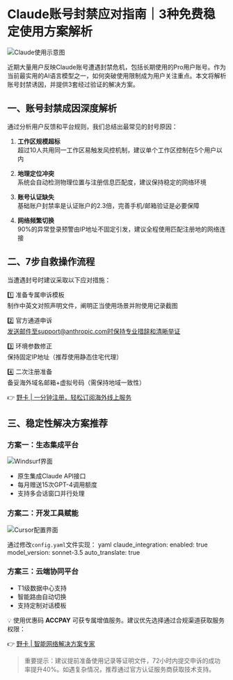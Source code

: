 # Claude账号封禁应对指南｜3种免费稳定使用方案解析

![Claude使用示意图](https://api.ibos.cn/v4/weapparticle/accesswximg?aid=95718&amp;url=aHR0cHM6Ly9tbWJpei5xcGljLmNuL3N6X21tYml6X3BuZy9YeXJRR1lERDRRWW00TGVHcmh1WmlidElPSFFrV0JFWk5lTkxFSlZKNzFZTTZXaWFoOWNLZVdieG1JdElYRDR5YWRYemljVU9oV2hGQ1NaZWhURUNlWk44QS82NDA/d3hfZm10PXBuZyZhbXA=;from=appmsg)

近期大量用户反映Claude账号遭遇封禁危机，包括长期使用的Pro用户账号。作为当前最实用的AI语言模型之一，如何突破使用限制成为用户关注重点。本文将解析账号封禁诱因，并提供3套经过验证的解决方案。

## 一、账号封禁成因深度解析
通过分析用户反馈和平台规则，我们总结出最常见的封号原因：

1. **工作区规模超标**  
   超过10人共用同一工作区易触发风控机制，建议单个工作区控制在5个用户以内

2. **地理定位冲突**  
   系统会自动检测物理位置与注册信息匹配度，建议保持稳定的网络环境

3. **账号认证缺失**  
   基础账户封禁率是认证账户的2.3倍，完善手机/邮箱验证是必要保障

4. **网络频繁切换**  
   90%的异常登录预警由IP地址不固定引发，建议全程使用匹配注册地的网络连接

## 二、7步自救操作流程
当遭遇封号时建议采取以下应对措施：

1️⃣ 准备专属申诉模板  
制作中英文对照声明文件，阐明正当使用场景并附使用记录截图

2️⃣ 官方通道申诉  
发送邮件至support@anthropic.com时保持专业措辞和清晰举证

3️⃣ 环境参数修正  
保持固定IP地址（推荐使用静态住宅代理）

4️⃣ 二次注册准备  
备妥海外域名邮箱+虚拟号码（需保持地域一致性）

👉 [野卡 | 一分钟注册，轻松订阅海外线上服务](https://bbtdd.com/yeka)

## 三、稳定性解决方案推荐
### 方案一：生态集成平台
![Windsurf界面](https://api.ibos.cn/v4/weapparticle/accesswximg?aid=95718&amp;url=aHR0cHM6Ly9tbWJpei5xcGljLmNuL3N6X21tYml6X3BuZy9YeXJRR1lERDRRWW00TGVHcmh1WmlidElPSFFrV0JFWk5zQjF3YlVENzFobEJpYnlDaWNpYTM2VE12Um1ORnhFUGVtMWJYenh5eTljODFOTUY5QTRmaGd3cXcvNjQwP3d4X2ZtdD1wbmcmYW1w;from=appmsg)

- 原生集成Claude API接口
- 每月赠送15次GPT-4调用额度
- 支持多会话窗口并行处理

### 方案二：开发工具赋能
![Cursor配置界面](https://api.ibos.cn/v4/weapparticle/accesswximg?aid=95718&amp;url=aHR0cHM6Ly9tbWJpei5xcGljLmNuL3N6X21tYml6X3BuZy9YeXJRR1lERDRRWW00TGVHcmh1WmlidElPSFFrV0JFWk42OFptRjhmd2VFM2gyRFY1ckV1aWNuRFZOdFF5aWFTeWNFa0hpYVpRaWJha0xZTkwwN3RtODZWZUNnLzY0MD93eF9mbXQ9cG5nJmFtcA==;from=appmsg)

通过修改``config.yaml``文件实现：
yaml
claude_integration:
  enabled: true
  model_version: sonnet-3.5
  auto_translate: true 


### 方案三：云端协同平台
- T1级数据中心支持
- 智能路由自动切换
- 支持定制对话模板

💡 使用优惠码 **ACCPAY** 可获专属增值服务。建议优先选择通过合规渠道获取服务权限：

👉 [野卡 | 智能网络解决方案专家](https://bbtdd.com/yeka)

> 重要提示：建议提前准备使用记录等证明文件，72小时内提交申诉的成功率提升40%。如遇复杂情况，推荐通过官方认证服务商获取技术支持。